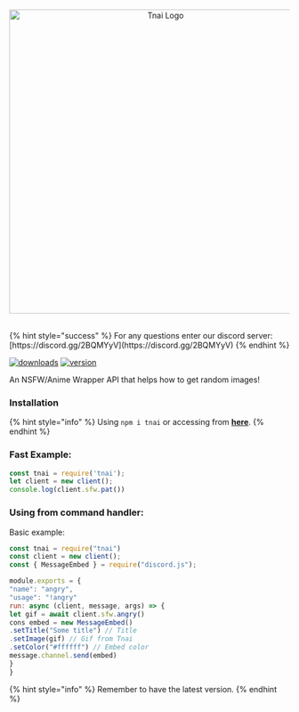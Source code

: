 <div align="center">
  <br />
  <p>
    <a href="https://discord.gg/2BQMYyV"><img src="https://cdn.discordapp.com/attachments/702047402328195152/732285388063899668/b75c04ba-ba8f-4057-93c0-9322f33526cf2F20200425_115122.png" width="546" alt="Tnai Logo" /></a>  </p>
  <br />
</div>
{% hint style="success" %}
For any questions enter our discord server: [https://discord.gg/2BQMYyV](https://discord.gg/2BQMYyV)
{% endhint %}

[![downloads](https://img.shields.io/npm/v/tnai.svg?style=for-the-badge)](https://www.npmjs.com/package/tnai)
[![version](https://img.shields.io/npm/dt/tnai.svg?style=for-the-badge)](https://www.npmjs.com/package/tnai)

An NSFW/Anime Wrapper API that helps how to get random images!


### Installation
{% hint style="info" %}
Using ``npm i tnai`` or accessing from **[here](https://npmjs.com/package/tnai)**.
{% endhint %}

### Fast Example:
```javascript
const tnai = require('tnai');
let client = new client(); 
console.log(client.sfw.pat())
```

### Using from command handler:
Basic example:
```javascript
const tnai = require("tnai")
const client = new client();
const { MessageEmbed } = require("discord.js");

module.exports = {
"name": "angry",
"usage": "!angry"
run: async (client, message, args) => {
let gif = await client.sfw.angry()
cons embed = new MessageEmbed()
.setTitle("Some title") // Title
.setImage(gif) // Gif from Tnai
.setColor("#ffffff") // Embed color
message.channel.send(embed)
}
}
```

{% hint style="info" %}
Remember to have the latest version.
{% endhint %}
